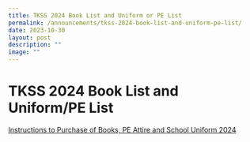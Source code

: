 ```yaml
---
title: TKSS 2024 Book List and Uniform or PE List
permalink: /announcements/tkss-2024-book-list-and-uniform-pe-list/
date: 2023-10-30
layout: post
description: ""
image: ""
---
```

# TKSS 2024 Book List and Uniform/PE List


<a href="/useful-links/Parents/purchase-of-text-and-workbooks-pe-attire-and-school-uniform-2024/" target="_blank">Instructions to Purchase of Books, PE Attire and School Uniform 2024</a>